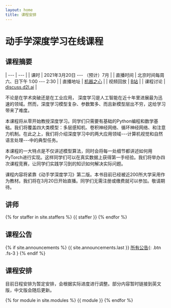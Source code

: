 ```yaml
---
layout: home
title: 课程安排
---
```


# 动手学深度学习在线课程

<!-- <div class="responsive-video-container">

<iframe src="//player.bilibili.com/player.html?aid=289532467&bvid=BV1if4y147hS&cid=309491732&page=1" scrolling="no" border="0" frameborder="no" framespacing="0" allowfullscreen="true"> </iframe>

</div>  -->

## 课程摘要

| --- | --- |
| 课时  | 2021年3月20日 --- （预计）7月 |
| 直播时间 | 北京时间每周六、日下午 1:00 --- 2:30 |
| 直播地址 | [<span style="font-size:140%" class="iconfont icon-livestreaming"></span> 机器之心](https://app6ca5octe2206.h5.xiaoeknow.com/v1/course/alive/l_601cc496e4b05a9e88714463) |
| 视频回放 | [<span style="font-size:140%" class="iconfont icon-bilibili-fill"></span> B站](https://space.bilibili.com/1567748478) |
| 课程讨论 | [<span class="iconfont icon-discourse"></span> discuss.d2l.ai](https://discuss.d2l.ai/c/chinese-version/16) |



不论是在学术突破还是在工业应用，
深度学习是人工智能在近十年里进展最为迅速的领域。然而，深度学习模型复杂、参数繁多、而且新模型层出不穷，这给学习带来了难度。

本课程将从零开始教授深度学习。同学们只需要有基础的Python编程和数学基础。我们将覆盖四大类模型：多层感知机、卷积神经网络、循环神经网络、和注意力机制。在此之上，我们将介绍深度学习中的两大应用领域---计算机视觉和自然语言处理---中的典型任务。

本课程的一大特点是不仅讲述模型算法，同时会将每一处细节都讲述如何用PyTorch进行实现。这样同学们可以在真实数据上获得第一手经验。我们将举办四次课程竞赛，让同学们实践学习到的知识如何解决实际问题。

课程内容将紧靠《动手学深度学习》第二版。本书目前已经被近200所大学采用作为教材。我们将在3月20日开始直播。同学们无需注册或缴费就可以参加。敬请期待。




## 讲师

{% for staffer in site.staffers %}
{{ staffer }}
{% endfor %}

<div style="clear: both;"></div>


## 课程公告

{% if site.announcements %}
{{ site.announcements.last }}
[所有公告](announcements.html){: .btn .fs-3 }
{% endif %}


## 课程安排


目前日程安排为暂定安排，会根据实际进度进行调整。部分内容暂时链接到英文版，中文版会随后更新。


{% for module in site.modules %}
{{ module }}
{% endfor %}
